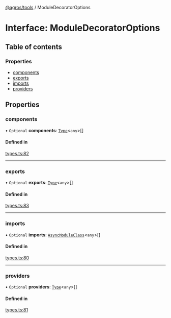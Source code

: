 [@agros/tools](../index.md) / ModuleDecoratorOptions

# Interface: ModuleDecoratorOptions

## Table of contents

### Properties

- [components](ModuleDecoratorOptions.md#components)
- [exports](ModuleDecoratorOptions.md#exports)
- [imports](ModuleDecoratorOptions.md#imports)
- [providers](ModuleDecoratorOptions.md#providers)

## Properties

### <a id="components" name="components"></a> components

• `Optional` **components**: [`Type`](../index.md#type)<`any`\>[]

#### Defined in

[types.ts:82](https://github.com/agrosjs/agros/blob/2fa30a3/packages/agros-tools/src/types.ts#L82)

___

### <a id="exports" name="exports"></a> exports

• `Optional` **exports**: [`Type`](../index.md#type)<`any`\>[]

#### Defined in

[types.ts:83](https://github.com/agrosjs/agros/blob/2fa30a3/packages/agros-tools/src/types.ts#L83)

___

### <a id="imports" name="imports"></a> imports

• `Optional` **imports**: [`AsyncModuleClass`](../index.md#asyncmoduleclass)<`any`\>[]

#### Defined in

[types.ts:80](https://github.com/agrosjs/agros/blob/2fa30a3/packages/agros-tools/src/types.ts#L80)

___

### <a id="providers" name="providers"></a> providers

• `Optional` **providers**: [`Type`](../index.md#type)<`any`\>[]

#### Defined in

[types.ts:81](https://github.com/agrosjs/agros/blob/2fa30a3/packages/agros-tools/src/types.ts#L81)
